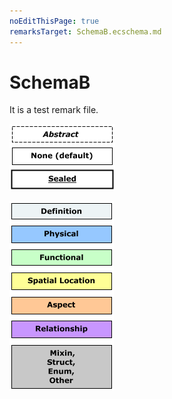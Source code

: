 ```yaml
---
noEditThisPage: true
remarksTarget: SchemaB.ecschema.md
---
```


# SchemaB

It is a test remark file.

![TestImage](./media/image-1.png)

![TestImage](media/Shapes/image2.png)
